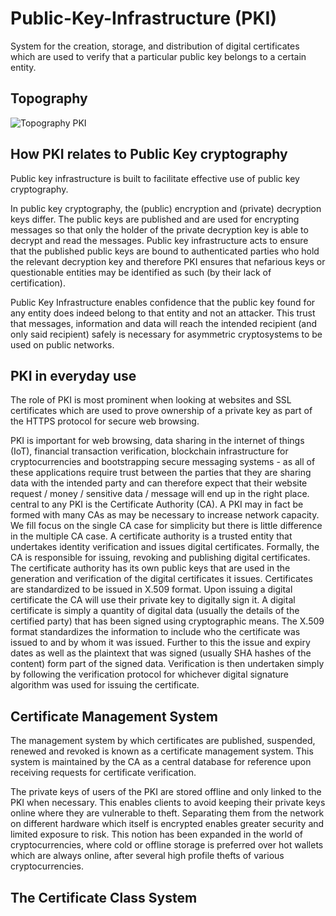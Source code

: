 # Public-Key-Infrastructure (PKI)
 System for the creation, storage, and distribution of digital certificates which are used to verify that a particular public key belongs to a certain entity.
 
 ## Topography 
![Topography PKI](https://user-images.githubusercontent.com/84944319/151466372-ee4d6c9b-b3dc-4d30-985e-280b5c71bfc2.jpg)

## How PKI relates to Public Key cryptography
Public key infrastructure is built to facilitate effective use of public key cryptography.

In public key cryptography, the (public) encryption and (private) decryption keys differ. The public keys are published and are used for encrypting messages so that only the holder of the private decryption key is able to decrypt and read the messages. Public key infrastructure acts to ensure that the published public keys are bound to authenticated parties who hold the relevant decryption key and therefore PKI ensures that nefarious keys or questionable entities may be identified as such (by their lack of certification).

Public Key Infrastructure enables confidence that the public key found for any entity does indeed belong to that entity and not an attacker. This trust that messages, information and data will reach the intended recipient (and only said recipient) safely is necessary for asymmetric cryptosystems to be used on public networks.

## PKI in everyday use
The role of PKI is most prominent when looking at websites and SSL certificates which are used to prove ownership of a private key as part of the HTTPS protocol for secure web browsing.

PKI is important for web browsing, data sharing in the internet of things (IoT), financial transaction verification, blockchain infrastructure for cryptocurrencies and bootstrapping secure messaging systems - as all of these applications require trust between the parties that they are sharing data with the intended party and can therefore expect that their website request / money / sensitive data / message will end up in the right place.
central to any PKI is the Certificate Authority (CA). A PKI may in fact be formed with many CAs as may be necessary to increase network capacity. We fill focus on the single CA case for simplicity but there is little difference in the multiple CA case. A certificate authority is a trusted entity that undertakes identity verification and issues digital certificates. Formally, the CA is responsible for issuing, revoking and publishing digital certificates.
The certificate authority has its own public keys that are used in the generation and verification of the digital certificates it issues. Certificates are standardized to be issued in X.509 format. Upon issuing a digital certificate the CA will use their private key to digitally sign it. A digital certificate is simply a quantity of digital data (usually the details of the certified party) that has been signed using cryptographic means. The X.509 format standardizes the information to include who the certificate was issued to and by whom it was issued. Further to this the issue and expiry dates as well as the plaintext that was signed (usually SHA hashes of the content) form part of the signed data. Verification is then undertaken simply by following the verification protocol for whichever digital signature algorithm was used for issuing the certificate.

## Certificate Management System
The management system by which certificates are published, suspended, renewed and revoked is known as a certificate management system. This system is maintained by the CA as a central database for reference upon receiving requests for certificate verification.

The private keys of users of the PKI are stored offline and only linked to the PKI when necessary. This enables clients to avoid keeping their private keys online where they are vulnerable to theft. Separating them from the network on different hardware which itself is encrypted enables greater security and limited exposure to risk. This notion has been expanded in the world of cryptocurrencies, where cold or offline storage is preferred over hot wallets which are always online, after several high profile thefts of various cryptocurrencies.

## The Certificate Class System
